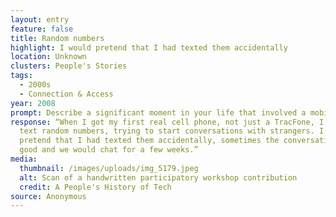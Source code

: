 ```yaml
---
layout: entry
feature: false
title: Random numbers
highlight: I would pretend that I had texted them accidentally
location: Unknown
clusters: People's Stories
tags:
  - 2000s
  - Connection & Access
year: 2008
prompt: Describe a significant moment in your life that involved a mobile phone.
response: “When I got my first real cell phone, not just a TracFone, I used to
  text random numbers, trying to start conversations with strangers. I would
  pretend that I had texted them accidentally, sometimes the conversations were
  good and we would chat for a few weeks.”
media:
  thumbnail: /images/uploads/img_5179.jpeg
  alt: Scan of a handwritten participatory workshop contribution
  credit: A People's History of Tech
source: Anonymous
---
```


